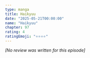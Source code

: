 ```yaml
---
type: manga
title: Haikyuu
date: "2025-05-21T00:00:00"
name: "Haikyuu"
chapter: 97
rating: 4
ratingEmoji: "⭐️⭐️⭐️⭐️"
---
```


_[No review was written for this episode]_